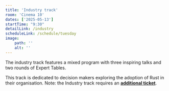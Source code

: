 ```yaml
---
title: 'Industry track'
room: 'Cinema 10'
dates: ['2025-05-13']
startTime: "9:30"
detailLink: /industry
scheduleLink: /schedule/tuesday
image:
    path: ''
    alt: ''
---
```


The industry track features a mixed program with three inspiring talks and two rounds of Expert Tables.

This track is dedicated to decision makers exploring the adoption of Rust in their organisation.
Note: the Industry track requires an **[additional ticket](/industry#tickets)**.